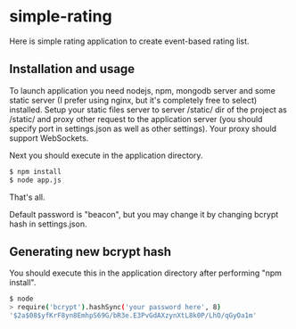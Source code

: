 # simple-rating

Here is simple rating application to create event-based rating list.

## Installation and usage

To launch application you need nodejs, npm, mongodb server and
some static server (I prefer using nginx, but it's completely free to select)
installed. Setup your static
files server to server /static/ dir of the project as /static/ and proxy other
request to the application server (you should specify port in settings.json as
well as other settings).
Your proxy should support WebSockets.

Next you should execute in the application directory.

```bash
$ npm install
$ node app.js
```

That's all.

Default password is "beacon", but you may change it by changing bcrypt hash in
settings.json.

## Generating new bcrypt hash

You should execute this in the application directory after performing
"npm install".

```bash
$ node
> require('bcrypt').hashSync('your password here', 8)
'$2a$08$yfKrF8yn8EmhpS69G/bR3e.E3PvGdAXzynXtL8k0P/LhO/qGyOa1m'
```
